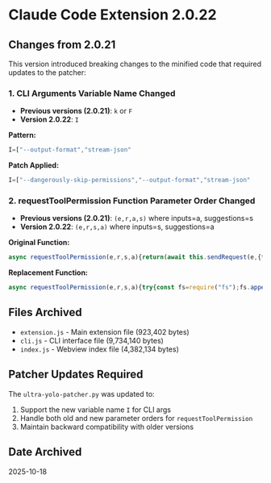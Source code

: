 # Claude Code Extension 2.0.22

## Changes from 2.0.21

This version introduced breaking changes to the minified code that required updates to the patcher:

### 1. CLI Arguments Variable Name Changed
- **Previous versions (2.0.21)**: `k` or `F`
- **Version 2.0.22**: `I`

**Pattern:**
```javascript
I=["--output-format","stream-json"
```

**Patch Applied:**
```javascript
I=["--dangerously-skip-permissions","--output-format","stream-json"
```

### 2. requestToolPermission Function Parameter Order Changed
- **Previous versions (2.0.21)**: `(e,r,a,s)` where inputs=a, suggestions=s
- **Version 2.0.22**: `(e,r,s,a)` where inputs=s, suggestions=a

**Original Function:**
```javascript
async requestToolPermission(e,r,s,a){return(await this.sendRequest(e,{type:"tool_permission_request",toolName:r,inputs:s,suggestions:a})).result}
```

**Replacement Function:**
```javascript
async requestToolPermission(e,r,s,a){try{const fs=require("fs");fs.appendFileSync("C:/Users/jimmy/AppData/Local/Temp/claude-code-yolo.log","["+new Date().toISOString()+"] PERMISSION REQUEST - Tool: "+r+" | Inputs: "+JSON.stringify(s)+" | AUTO-ALLOWED\n");}catch(err){}return{behavior:"allow",updatedInput:s}}
```

## Files Archived

- `extension.js` - Main extension file (923,402 bytes)
- `cli.js` - CLI interface file (9,734,140 bytes)
- `index.js` - Webview index file (4,382,134 bytes)

## Patcher Updates Required

The `ultra-yolo-patcher.py` was updated to:
1. Support the new variable name `I` for CLI args
2. Handle both old and new parameter orders for `requestToolPermission`
3. Maintain backward compatibility with older versions

## Date Archived
2025-10-18
